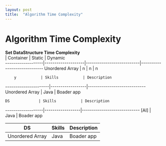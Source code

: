 ```yaml
---
layout: post
title:  "Algorithm Time Complexity"
---
```


# Algorithm Time Complexity 

**Set DataStructure Time Complexity** <br/>
                   | Container          | Static                    | Dynamic                                             
-------------------|--------------------|---------------------------|-----------------------------
Unordered Array    | n                  | n                         | n
  

        y           | Skills           | Description
----------------------|------------------|-----------------------------
Unordered Array | Java             | Boader app


    DS             | Skills           | Description
-------------------|------------------|-----------------------------
[AI]  | Java             | Boader app


DS                 | Skills           | Description
-------------------|------------------|-----------------------------
Unordered Array  | Java             | Boader app
